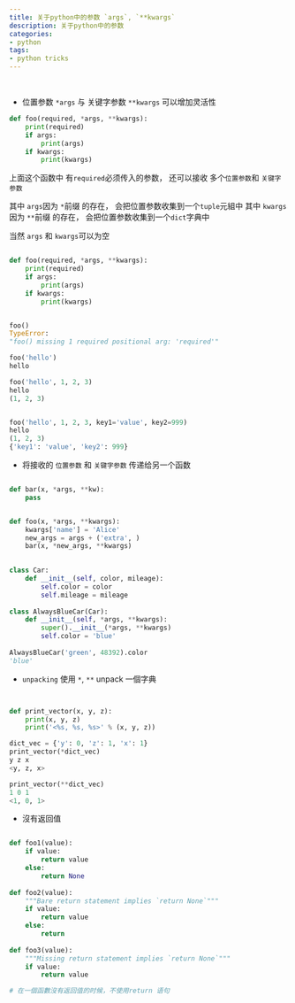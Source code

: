 ```yaml
---
title: 关于python中的参数 `args`, `**kwargs`
description: 关于python中的参数
categories:
- python
tags:
- python tricks
---
```


<br>
 
- 位置参数 `*args` 与 关键字参数 `**kwargs` 可以增加灵活性

```python
def foo(required, *args, **kwargs):
    print(required)
    if args:
        print(args)
    if kwargs:
        print(kwargs)
```

上面这个函数中 有`required`必须传入的参数， 还可以接收 多个`位置参数`和 `关键字参数`

其中 `args`因为 `*`前缀 的存在， 会把位置参数收集到一个`tuple`元組中
其中 `kwargs`因为 `**`前缀 的存在， 会把位置参数收集到一个`dict`字典中

当然 `args` 和 `kwargs`可以为空

```python

def foo(required, *args, **kwargs):
    print(required)
    if args:
        print(args)
    if kwargs:
        print(kwargs)


foo()
TypeError:
"foo() missing 1 required positional arg: 'required'"

foo('hello')
hello

foo('hello', 1, 2, 3)
hello
(1, 2, 3)


foo('hello', 1, 2, 3, key1='value', key2=999)
hello
(1, 2, 3)
{'key1': 'value', 'key2': 999}
```

- 将接收的 `位置参数` 和 `关键字参数` 传递给另一个函数


```python

def bar(x, *args, **kw):
    pass


def foo(x, *args, **kwargs):
    kwargs['name'] = 'Alice'
    new_args = args + ('extra', )
    bar(x, *new_args, **kwargs)
    

class Car:
    def __init__(self, color, mileage):
        self.color = color
        self.mileage = mileage
        
class AlwaysBlueCar(Car):
    def __init__(self, *args, **kwargs):
        super().__init__(*args, **kwargs)
        self.color = 'blue'
        
AlwaysBlueCar('green', 48392).color
'blue'

```

- `unpacking` 使用 `*`, `**` unpack 一個字典

```python


def print_vector(x, y, z):
    print(x, y, z)
    print('<%s, %s, %s>' % (x, y, z))

dict_vec = {'y': 0, 'z': 1, 'x': 1}
print_vector(*dict_vec)
y z x
<y, z, x>

print_vector(**dict_vec)
1 0 1
<1, 0, 1>
``` 

- 沒有返回值

```python

def foo1(value):
    if value:
        return value
    else:
        return None
        
def foo2(value):
    """Bare return statement implies `return None`"""
    if value:
        return value
    else:
        return
        
def foo3(value):
    """Missing return statement implies `return None`"""
    if value:
        return value

# 在一個函數沒有返回值的时候，不使用return 语句 

```



